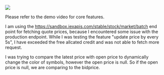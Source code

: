 ![](demo.gif)

Please refer to the demo video for core features.

I am using the https://sandbox.iexapis.com/stable/stock/market/batch end point for fetching quote prices, because I encountered some issue with the production endpoint. While I was testing the feature "update price by every 5s", I have exceeded the free allcated credit and was not able to fetch more request.

I was trying to compare the latest price with open price to dynamically change the color of symbols, however the open price is null. So if the open price is null, we are comparing to the bidprice.





